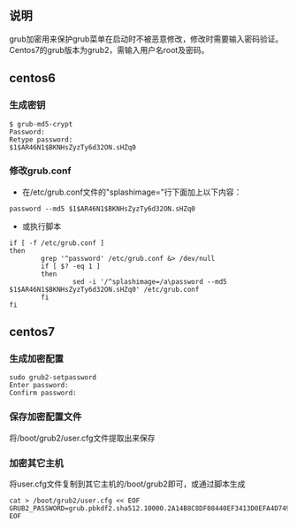 ## 说明
grub加密用来保护grub菜单在启动时不被恶意修改，修改时需要输入密码验证。Centos7的grub版本为grub2，需输入用户名root及密码。

## centos6
### 生成密钥
```
$ grub-md5-crypt
Password: 
Retype password: 
$1$AR46N1$BKNHsZyzTy6d32ON.sHZq0
```
### 修改grub.conf
- 在/etc/grub.conf文件的"splashimage="行下面加上以下内容：
```
password --md5 $1$AR46N1$BKNHsZyzTy6d32ON.sHZq0
```
- 或执行脚本
```
if [ -f /etc/grub.conf ]
then
        grep '^password' /etc/grub.conf &> /dev/null
        if [ $? -eq 1 ]
        then
                sed -i '/^splashimage=/a\password --md5 $1$AR46N1$BKNHsZyzTy6d32ON.sHZq0' /etc/grub.conf
        fi
fi
```

## centos7
### 生成加密配置
```
sudo grub2-setpassword
Enter password: 
Confirm password: 
```
### 保存加密配置文件
将/boot/grub2/user.cfg文件提取出来保存

### 加密其它主机
将user.cfg文件复制到其它主机的/boot/grub2即可，或通过脚本生成
```
cat > /boot/grub2/user.cfg << EOF
GRUB2_PASSWORD=grub.pbkdf2.sha512.10000.2A14B8C8DF08440EF3413D0EFA4D749ABAE9A302005B1B9A880059DAF19D59A207CB08421BB8946B2642D9BDAFD390A381B9DAE436CDB6B725559B78BD02E443.2E1E489DD23916D9C09ADE3B21F6B3D6430AEFC91DB3BEE6DBC837D5462C2348B42500CBB6214EC99C13B9144574AA1D22C333553DFBEE431A3F1A02B06E245D
EOF
```